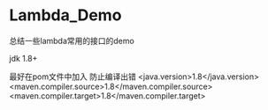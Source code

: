 # Lambda_Demo

总结一些lambda常用的接口的demo

jdk 1.8+  

最好在pom文件中加入 防止编译出错
	<properties>
        <java.version>1.8</java.version>
        <maven.compiler.source>1.8</maven.compiler.source>
        <maven.compiler.target>1.8</maven.compiler.target>
    </properties>
	
